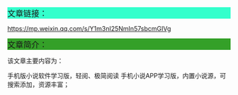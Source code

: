 <div style="background-color:#33ffcc;font-size:18px">文章链接：</div>



<a href="https://mp.weixin.qq.com/s/Y1m3nI25NmIn57sbcmGIVg" target="_blank" >https://mp.weixin.qq.com/s/Y1m3nI25NmIn57sbcmGIVg</a>



<div style="background-color:RGB(52,160,40);font-size:18px">文章简介：</div>

该文章主要内容为：

手机版小说软件学习版，轻阅、极简阅读 手机小说APP学习版，内置小说源，可搜索添加，资源丰富；

